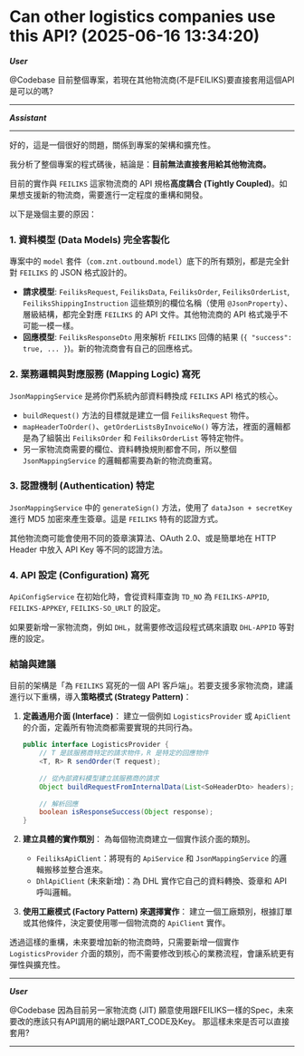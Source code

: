 <!-- Generated by SpecStory -->

# Can other logistics companies use this API? (2025-06-16 13:34:20)

_**User**_

@Codebase 目前整個專案，若現在其他物流商(不是FEILIKS)要直接套用這個API是可以的嗎?

---

_**Assistant**_



---

好的，這是一個很好的問題，關係到專案的架構和擴充性。

我分析了整個專案的程式碼後，結論是：**目前無法直接套用給其他物流商。**

目前的實作與 `FEILIKS` 這家物流商的 API 規格**高度耦合 (Tightly Coupled)**。如果想支援新的物流商，需要進行一定程度的重構和開發。

以下是幾個主要的原因：

### 1. 資料模型 (Data Models) 完全客製化

專案中的 `model` 套件（`com.znt.outbound.model`）底下的所有類別，都是完全針對 `FEILIKS` 的 JSON 格式設計的。

*   **請求模型**: `FeiliksRequest`, `FeiliksData`, `FeiliksOrder`, `FeiliksOrderList`, `FeiliksShippingInstruction` 這些類別的欄位名稱（使用 `@JsonProperty`）、層級結構，都完全對應 `FEILIKS` 的 API 文件。其他物流商的 API 格式幾乎不可能一模一樣。
*   **回應模型**: `FeiliksResponseDto` 用來解析 `FEILIKS` 回傳的結果 (`{ "success": true, ... }`)。新的物流商會有自己的回應格式。

### 2. 業務邏輯與對應服務 (Mapping Logic) 寫死

`JsonMappingService` 是將你們系統內部資料轉換成 `FEILIKS` API 格式的核心。

*   `buildRequest()` 方法的目標就是建立一個 `FeiliksRequest` 物件。
*   `mapHeaderToOrder()`、`getOrderListsByInvoiceNo()` 等方法，裡面的邏輯都是為了組裝出 `FeiliksOrder` 和 `FeiliksOrderList` 等特定物件。
*   另一家物流商需要的欄位、資料轉換規則都會不同，所以整個 `JsonMappingService` 的邏輯都需要為新的物流商重寫。

### 3. 認證機制 (Authentication) 特定

`JsonMappingService` 中的 `generateSign()` 方法，使用了 `dataJson + secretKey` 進行 MD5 加密來產生簽章。這是 `FEILIKS` 特有的認證方式。

其他物流商可能會使用不同的簽章演算法、OAuth 2.0、或是簡單地在 HTTP Header 中放入 API Key 等不同的認證方法。

### 4. API 設定 (Configuration) 寫死

`ApiConfigService` 在初始化時，會從資料庫查詢 `TD_NO` 為 `FEILIKS-APPID`, `FEILIKS-APPKEY`, `FEILIKS-SO_URLT` 的設定。

如果要新增一家物流商，例如 `DHL`，就需要修改這段程式碼來讀取 `DHL-APPID` 等對應的設定。

### 結論與建議

目前的架構是「為 `FEILIKS` 寫死的一個 API 客戶端」。若要支援多家物流商，建議進行以下重構，導入**策略模式 (Strategy Pattern)**：

1.  **定義通用介面 (Interface)**：
    建立一個例如 `LogisticsProvider` 或 `ApiClient` 的介面，定義所有物流商都需要實現的共同行為。
    ```java
    public interface LogisticsProvider {
        // T 是該服務商特定的請求物件，R 是特定的回應物件
        <T, R> R sendOrder(T request);
        
        // 從內部資料模型建立該服務商的請求
        Object buildRequestFromInternalData(List<SoHeaderDto> headers);
        
        // 解析回應
        boolean isResponseSuccess(Object response);
    }
    ```

2.  **建立具體的實作類別**：
    為每個物流商建立一個實作該介面的類別。
    *   `FeiliksApiClient`：將現有的 `ApiService` 和 `JsonMappingService` 的邏輯搬移並整合進來。
    *   `DhlApiClient` (未來新增)：為 DHL 實作它自己的資料轉換、簽章和 API 呼叫邏輯。

3.  **使用工廠模式 (Factory Pattern) 來選擇實作**：
    建立一個工廠類別，根據訂單或其他條件，決定要使用哪一個物流商的 `ApiClient` 實作。

透過這樣的重構，未來要增加新的物流商時，只需要新增一個實作 `LogisticsProvider` 介面的類別，而不需要修改到核心的業務流程，會讓系統更有彈性與擴充性。

---

_**User**_

@Codebase  因為目前另一家物流商 (JIT) 願意使用跟FEILIKS一樣的Spec，未來要改的應該只有API調用的網址跟PART_CODE及Key。
那這樣未來是否可以直接套用?

---

